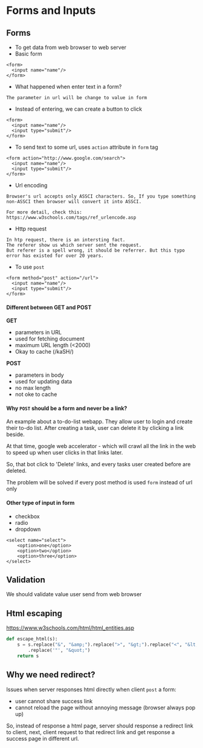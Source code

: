 # Forms and Inputs

## Forms

- To get data from web browser to web server
- Basic form
```angular2html
<form>
  <input name="name"/>
</form>
```
- What happened when enter text in a form?
```angular2html
The parameter in url will be change to value in form
```
- Instead of entering, we can create a button to click
```angular2html
<form>
  <input name="name"/>
  <input type="submit"/>
</form>
```
- To send text to some url, uses `action` attribute in `form` tag
```angular2html
<form action="http://www.google.com/search">
  <input name="name"/>
  <input type="submit"/>
</form>
```
- Url encoding
```
Browser's url accepts only ASSCI characters. So, If you type something non-ASSCI then browser will convert it into ASSCI.

For more detail, check this: https://www.w3schools.com/tags/ref_urlencode.asp
```
- Http request
```
In htp request, there is an intersting fact.
The referer show us which server sent the request.
But referer is a spell wrong, it should be referrer. But this typo error has existed for over 20 years.
```
- To use `post`
```angular2html
<form method="post" action="/url">
  <input name="name"/>
  <input type="submit"/>
</form>
```

#### Different between GET and POST

**GET**

- parameters in URL
- used for fetching document
- maximum URL length (<2000)
- Okay to cache (/kaSH/)

**POST**

- parameters in body
- used for updating data
- no max length
- not oke to cache

#### Why `POST` should be a form and never be a link?
An example about a to-do-list webapp. They allow user to login and create their to-do list. After creating a task, user can delete it by clicking a link beside.

At that time, google web accelerator - which will crawl all the link in the web to speed up when user clicks in that links later.

So, that bot click to 'Delete' links, and every tasks user created before are deleted. 

The problem will be solved if every post method is used `form` instead of url only

#### Other type of input in form
- checkbox
- radio
- dropdown
```angular2html
<select name="select">
    <option>one</option>
    <option>two</option>
    <option>three</option>
</select>
```

## Validation
We should validate value user send from web browser

## Html escaping
https://www.w3schools.com/html/html_entities.asp

```python
def escape_html(s):
    s = s.replace("&", "&amp;").replace(">", "&gt;").replace("<", "&lt;") \
        .replace('"', "&quot;")
    return s
```

## Why we need redirect?

Issues when server responses html directly when client `post` a form:

- user cannot share success link
- cannot reload the page without annoying message (browser always pop up)

So, instead of response a html page, server should response a redirect link to client, next, client request to that redirect link and get response a success page in different url.

